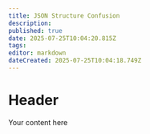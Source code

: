 ```yaml
---
title: JSON Structure Confusion
description: 
published: true
date: 2025-07-25T10:04:20.815Z
tags: 
editor: markdown
dateCreated: 2025-07-25T10:04:18.749Z
---
```


# Header
Your content here